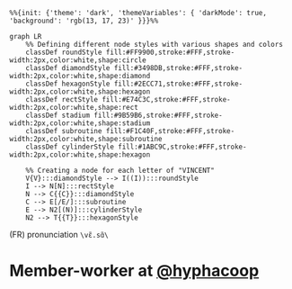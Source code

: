  
```mermaid
%%{init: {'theme': 'dark', 'themeVariables': { 'darkMode': true, 'background': 'rgb(13, 17, 23)' }}}%%

graph LR
    %% Defining different node styles with various shapes and colors
    classDef roundStyle fill:#FF9900,stroke:#FFF,stroke-width:2px,color:white,shape:circle
    classDef diamondStyle fill:#3498DB,stroke:#FFF,stroke-width:2px,color:white,shape:diamond
    classDef hexagonStyle fill:#2ECC71,stroke:#FFF,stroke-width:2px,color:white,shape:hexagon
    classDef rectStyle fill:#E74C3C,stroke:#FFF,stroke-width:2px,color:white,shape:rect
    classDef stadium fill:#9B59B6,stroke:#FFF,stroke-width:2px,color:white,shape:stadium
    classDef subroutine fill:#F1C40F,stroke:#FFF,stroke-width:2px,color:white,shape:subroutine
    classDef cylinderStyle fill:#1ABC9C,stroke:#FFF,stroke-width:2px,color:white,shape:hexagon
    
    %% Creating a node for each letter of "VINCENT"
    V{V}:::diamondStyle --> I((I)):::roundStyle
    I --> N[N]:::rectStyle
    N --> C{{C}}:::diamondStyle
    C --> E[/E/]:::subroutine
    E --> N2[(N)]:::cylinderStyle
    N2 --> T{{T}}:::hexagonStyle

```

(FR) pronunciation `\vɛ̃.sɑ̃\`

# Member-worker at [@hyphacoop](../../../../hyphacoop)  
<!--
**tripledoublev/tripledoublev** is a ✨ _special_ ✨ repository because its `README.md` (this file) appears on your GitHub profile.

Here are some ideas to get you started:

- 🔭 I’m currently working on ...
- 🌱 I’m currently learning ...
- 👯 I’m looking to collaborate on ...
- 🤔 I’m looking for help with ...
- 💬 Ask me about ...
- 📫 How to reach me: ...
- 😄 Pronouns: ...
- ⚡ Fun fact: ...
-->
